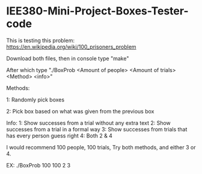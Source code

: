 # IEE380-Mini-Project-Boxes-Tester-code

This is testing this problem: https://en.wikipedia.org/wiki/100_prisoners_problem

Download both files, then in console type "make" 

After which type "./BoxProb \<Amount of people> \<Amount of trials> \<Method> \<info>"

Methods:

1: Randomly pick boxes

2: Pick box based on what was given from the previous box

Info:
1: Show successes from a trial without any extra text
2: Show successes from a trial in a formal way
3: Show successes from trials that has every person guess right
4: Both 2 & 4

I would recommend 100 people, 100 trials, Try both methods, and either 3 or 4.

EX: ./BoxProb 100 100 2 3
